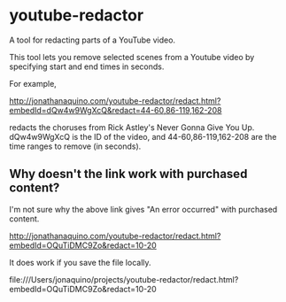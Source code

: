 # youtube-redactor
A tool for redacting parts of a YouTube video.

This tool lets you remove selected scenes from a Youtube video by specifying start and end times in seconds.

For example,

http://jonathanaquino.com/youtube-redactor/redact.html?embedId=dQw4w9WgXcQ&redact=44-60,86-119,162-208

redacts the choruses from Rick Astley's Never Gonna Give You Up. dQw4w9WgXcQ is the ID of the video, and 44-60,86-119,162-208 are the time ranges to remove (in seconds). 

## Why doesn't the link work with purchased content?

I'm not sure why the above link gives "An error occurred" with purchased content.

http://jonathanaquino.com/youtube-redactor/redact.html?embedId=OQuTiDMC9Zo&redact=10-20

It does work if you save the file locally.

file:///Users/jonaquino/projects/youtube-redactor/redact.html?embedId=OQuTiDMC9Zo&redact=10-20

